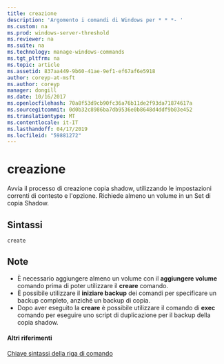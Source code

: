 ```yaml
---
title: creazione
description: 'Argomento i comandi di Windows per * * *- '
ms.custom: na
ms.prod: windows-server-threshold
ms.reviewer: na
ms.suite: na
ms.technology: manage-windows-commands
ms.tgt_pltfrm: na
ms.topic: article
ms.assetid: 837aa449-9b60-41ae-9ef1-ef67af6e5918
author: coreyp-at-msft
ms.author: coreyp
manager: dongill
ms.date: 10/16/2017
ms.openlocfilehash: 70a8f53d9cb90fc36a76b11de2f93da71874617a
ms.sourcegitcommit: 0d0b32c8986ba7db9536e0b8648d4ddf9b03e452
ms.translationtype: MT
ms.contentlocale: it-IT
ms.lasthandoff: 04/17/2019
ms.locfileid: "59881272"
---
```

# <a name="create"></a>creazione



Avvia il processo di creazione copia shadow, utilizzando le impostazioni correnti di contesto e l'opzione. Richiede almeno un volume in un Set di copia Shadow.

## <a name="syntax"></a>Sintassi

```
create
```

## <a name="remarks"></a>Note

-   È necessario aggiungere almeno un volume con il **aggiungere volume** comando prima di poter utilizzare il **creare** comando.
-   È possibile utilizzare il **iniziare backup** dei comandi per specificare un backup completo, anziché un backup di copia.
-   Dopo aver eseguito la **creare** è possibile utilizzare il comando di **exec** comando per eseguire uno script di duplicazione per il backup della copia shadow.

#### <a name="additional-references"></a>Altri riferimenti

[Chiave sintassi della riga di comando](command-line-syntax-key.md)
